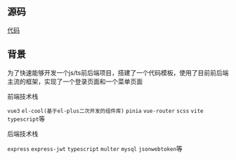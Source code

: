## 源码

[代码](https://github.com/shenjipo/template)

## 背景

为了快速能够开发一个js/ts前后端项目，搭建了一个代码模板，使用了目前前后端主流的框架，实现了一个登录页面和一个菜单页面

前端技术栈

`vue3` `el-cool(基于el-plus二次开发的组件库)` `pinia` `vue-router` `scss` `vite` `typescript`等

后端技术栈

`express` `express-jwt` `typescript` `multer` `mysql` `jsonwebtoken`等
